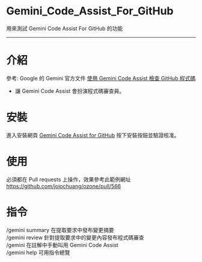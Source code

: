# Gemini_Code_Assist_For_GitHub
用來測試 Gemini Code Assist For GitHub 的功能  

---

# 介紹
參考: Google 的 Gemini 官方文件 [使用 Gemini Code Assist 檢查 GitHub 程式碼](https://developers.google.com/gemini-code-assist/docs/review-github-code?hl=zh-tw)  
- 讓 Gemini Code Assist 會扮演程式碼審查員。  

# 安裝
進入安裝網頁 [Gemini Code Assist for GitHub](https://github.com/apps/gemini-code-assist) 按下安裝按鈕並驗證核准。  


# 使用
必須都在 Pull requests 上操作，效果參考此範例網址  https://github.com/jojochuang/ozone/pull/566  

# 指令
/gemini summary	在提取要求中發布變更摘要  
/gemini review	針對提取要求中的變更內容發布程式碼審查  
/gemini	在註解中手動叫用 Gemini Code Assist  
/gemini help	可用指令總覽  